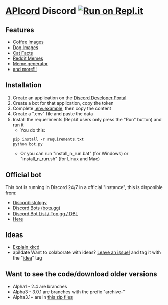 # [API](https://en.wikipedia.org/wiki/API)[cord](https://en.wikipedia.org/wiki/Discord_(software)) Discord [![Run on Repl.it](https://repl.it/badge/github/APIcord/discord)](https://repl.it/github/APIcord/discord)
## Features
- [Coffee Images](https://coffee.alexflipnote.dev)
- [Dog Images](https://dog.ceo/dog-api)
- [Cat Facts](https://catfact.ninja)
- [Reddit Memes](https://github.com/R3l3ntl3ss/Meme_Api)
- [Meme generator](https://memegen.link)
- [and more!!!](https://some-random-api.ml)

## Installation
1. Create an application on the [Discord Developer Portal](https://discord.com/developers)
2. Create a bot for that application, copy the token
3. Complete [.env.example](.env.example), then copy the content
4. Create a ".env" file and paste the data
5. Install the requeriments (Repl.it users only press the "Run" button) and run it
    - You do this:
    ```
    pip install -r requirements.txt
    python bot.py
    ```
    - Or you can run "install_n_run.bat" (for Windows) or "install_n_run.sh" (for Linux and Mac)

## Official bot
This bot is running in Discord 24/7 in a official "instance", this is disponible from:
- [Discordlistology](https://discordlistology.com/bots/757258298725630008)
- [Discord Bots (bots.gg)](https://discord.bots.gg/bots/757258298725630008)
- [Discord Bot List / Top.gg / DBL](https://top.gg/bot/757258298725630008)
- [Here](https://apicord.github.io/invite)

## Ideas
- [Explain xkcd](https://www.explainxkcd.com/wiki/index.php/Main_Page)
- api!date
Want to colaborate with ideas? [Leave an issue!](https://github.com/APIcord/discord/issues/new/choose) and tag it with the "[idea](https://github.com/APIcord/discord/issues?q=is%3Aissue+is%3Aopen+label%3Aidea)" tag

## Want to see the code/download older versions
- Alpha1 - 2.4 are branches
- Alpha3 - 3.0.1 are branches with the prefix "archive-"
- Alpha3.1+ are in [this zip files](https://github.com/APIcord/discord-archive)
